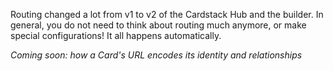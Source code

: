Routing changed a lot from v1 to v2 of the Cardstack Hub and the builder.
In general, you do not need to think about routing much anymore, or make special configurations!
It all happens automatically.

_Coming soon: how a Card's URL encodes its identity and relationships_
